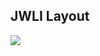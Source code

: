 ## JWLI Layout
<a target="_blank" href="https://jwlimockupneydev.netlify.app/">
	<img src="https://res.cloudinary.com/dile8hu1p/image/upload/v1645058602/websites/jwli_cnm7vp.png"  >
</a>
 
